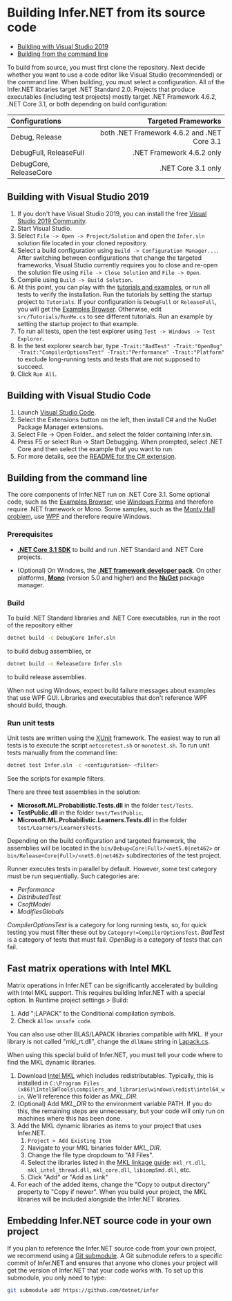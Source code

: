 # Building Infer.NET from its source code

- [Building with Visual Studio 2019](#building-with-visual-studio-2019)
- [Building from the command line](#building-from-the-command-line)

To build from source, you must first clone the repository.
Next decide whether you want to use a code editor like Visual Studio (recommended) or the command line.
When building, you must select a configuration.
All of the Infer&#46;NET libraries target .NET Standard 2.0. Projects that produce executables (including test projects) mostly target .NET Framework 4.6.2, .NET Core 3.1, or both depending on build configuration:

| Configurations | Targeted Frameworks |
|:---|---:|
| Debug, Release | both .NET Framework 4.6.2 and .NET Core 3.1 |
| DebugFull, ReleaseFull | .NET Framework 4.6.2 only |
| DebugCore, ReleaseCore | .NET Core 3.1 only |


## Building with Visual Studio 2019

1. If you don't have Visual Studio 2019, you can install the free [Visual Studio 2019 Community](https://visualstudio.microsoft.com/vs/community/).
1. Start Visual Studio.
1. Select `File -> Open -> Project/Solution` and open the `Infer.sln` solution file located in your cloned repository.
1. Select a build configuration using `Build -> Configuration Manager...`.  After switching between configurations that change the targeted frameworks, Visual Studio currently requires you to close and re-open the solution file using `File -> Close Solution` and `File -> Open`.
1. Compile using `Build -> Build Solution`.
1. At this point, you can play with the [tutorials and examples](https://dotnet.github.io/infer/userguide/Infer.NET%20tutorials%20and%20examples.html), or run all tests to verify the installation.  Run the tutorials by setting the startup project to `Tutorials`.  If your configuration is `DebugFull` or `ReleaseFull`, you will get the [Examples Browser](https://dotnet.github.io/infer/userguide/The%20examples%20browser.html).  Otherwise, edit `src/Tutorials/RunMe.cs` to see different tutorials.  Run an example by setting the startup project to that example.
1. To run all tests, open the test explorer using `Test -> Windows -> Test Explorer`.
1. In the test explorer search bar, type `-Trait:"BadTest" -Trait:"OpenBug" -Trait:"CompilerOptionsTest" -Trait:"Performance" -Trait:"Platform"` to exclude long-running tests and tests that are not supposed to succeed.
1. Click `Run All`.

## Building with Visual Studio Code

1. Launch [Visual Studio Code](https://code.visualstudio.com/). 
1. Select the Extensions button on the left, then install C# and the NuGet Package Manager extensions. 
1. Select File -> Open Folder.. and select the folder containing Infer.sln. 
1. Press F5 or select Run -> Start Debugging.  When prompted, select .NET Core and then select the example that you want to run.
1. For more details, see the [README for the C# extension](https://github.com/OmniSharp/omnisharp-vscode/blob/master/debugger.md).

## Building from the command line

The core components of Infer&#46;NET run on .NET Core 3.1.  Some optional code, such as the [Examples Browser](https://dotnet.github.io/infer/userguide/The%20examples%20browser.html), use [Windows Forms](https://docs.microsoft.com/en-us/dotnet/framework/winforms/) and therefore require .NET framework or Mono. 
Some samples, such as the [Monty Hall problem](https://dotnet.github.io/infer/userguide/Monty%20Hall%20problem.html), use [WPF](https://docs.microsoft.com/en-us/visualstudio/designers/introduction-to-wpf) and therefore require Windows.

### Prerequisites

* **[.NET Core 3.1 SDK](https://www.microsoft.com/net/download/)** to build and run .NET Standard and .NET Core projects.

* (Optional) On Windows, the **[.NET framework developer pack](https://www.microsoft.com/net/download)**.  On other platforms, **[Mono](https://www.mono-project.com/download/stable/)** (version 5.0 and higher) and the **[NuGet](https://docs.microsoft.com/en-us/nuget/install-nuget-client-tools)** package manager.

### Build 

To build .NET Standard libraries and .NET Core executables, run in the root of the repository either
```bash
dotnet build -c DebugCore Infer.sln
```
to build debug assemblies, or
```bash
dotnet build -c ReleaseCore Infer.sln
```
to build release assemblies.

When not using Windows, expect build failure messages about examples that use WPF GUI. Libraries and executables that don't reference WPF should build, though.

### Run unit tests

Unit tests are written using the [XUnit](https://xunit.github.io/) framework.
The easiest way to run all tests is to execute the script `netcoretest.sh` or `monotest.sh`.
To run unit tests manually from the command line:
```bash
dotnet test Infer.sln -c <configuration> <filter>
```
See the scripts for example filters.

There are three test assemblies in the solution:

- **Microsoft.ML.Probabilistic.Tests.dll** in the folder `test/Tests`. 
- **TestPublic.dll** in the folder `test/TestPublic`.
- **Microsoft.ML.Probabilistic.Learners.Tests.dll** in the folder `test/Learners/LearnersTests`. 

Depending on the build configuration and targeted framework, the assemblies will be located in the `bin/Debug<Core|Full>/<net5.0|net462>` or `bin/Release<Core|Full>/<net5.0|net462>` subdirectories
of the test project.

Runner executes tests in parallel by default. However, some test category must be run
sequentially. Such categories are:
- _Performance_
- _DistributedTest_
- _CsoftModel_
- _ModifiesGlobals_

_CompilerOptionsTest_ is a category for long running tests, so, for quick
testing you must filter these out by `Category!=CompilerOptionsTest`.
_BadTest_ is a category of tests that must fail.
_OpenBug_ is a category of tests that can fail.


## Fast matrix operations with Intel MKL
Matrix operations in Infer.NET can be significantly accelerated by building with Intel MKL support.
This requires building Infer.NET with a special option.
In Runtime project settings > Build:
1. Add ";LAPACK" to the Conditional compilation symbols.
1. Check `Allow unsafe code`.

You can also use other BLAS/LAPACK libraries compatible with MKL.  If your library is not called "mkl_rt.dll", change the `dllName` string in [Lapack.cs](https://github.com/dotnet/infer/blob/main/src/Runtime/Core/Maths/Lapack.cs).

When using this special build of Infer.NET, you must tell your code where to find the MKL dynamic libraries.
1. Download [Intel MKL](https://software.intel.com/en-us/mkl/) which includes redistributables. Typically, this is installed in  `C:\Program Files (x86)\IntelSWTools\compilers_and_libraries\windows\redist\intel64_win`. We'll reference this folder as *MKL_DIR*.
1. (Optional) Add *MKL_DIR* to the environment variable PATH.  If you do this, the remaining steps are unnecessary, but your code will only run on machines where this has been done.
1. Add the MKL dynamic libraries as items to your project that uses Infer.NET.
   1. `Project > Add Existing Item`
   2. Navigate to your MKL binaries folder *MKL_DIR*.
   3. Change the file type dropdown to "All Files".
   4. Select the libraries listed in the [MKL linkage guide](https://software.intel.com/en-us/articles/intel-math-kernel-library-intel-mkl-linkage-and-distribution-quick-reference-guide): `mkl_rt.dll`, `mkl_intel_thread.dll`, `mkl_core.dll`, `libiomp5md.dll`, etc.
   5. Click "Add" or "Add as Link"
1. For each of the added items, change the "Copy to output directory" property to "Copy if newer".  When you build your project, the MKL libraries will be included alongside the Infer.NET libraries.

## Embedding Infer.NET source code in your own project

If you plan to reference the Infer.NET source code from your own project, we recommend using a [Git submodule](https://git-scm.com/book/en/v2/Git-Tools-Submodules).  A Git submodule refers to a specific commit of Infer.NET and ensures that anyone who clones your project will get the version of Infer.NET that your code works with.  To set up this submodule, you only need to type:
```bash
git submodule add https://github.com/dotnet/infer
```